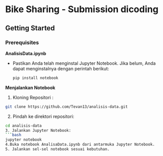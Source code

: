 # Bike Sharing - Submission dicoding

## Getting Started

### Prerequisites

**AnalisisData.ipynb**
- Pastikan Anda telah menginstal Jupyter Notebook. Jika belum, Anda dapat menginstalnya dengan perintah berikut:

  ```bash
  pip install notebook

**Menjalankan Notebook**
1. Kloning Repositori :
```bash
git clone https://github.com/Tevan13/analisis-data.git
```
2. Pindah ke direktori repositori:
```bash
cd analisis-data
3. Jalankan Jupyter Notebook:
```bash
jupyter notebook
4.Buka notebook AnalisaData.ipynb dari antarmuka Jupyter Notebook.
5. Jalankan sel-sel notebook sesuai kebutuhan.
